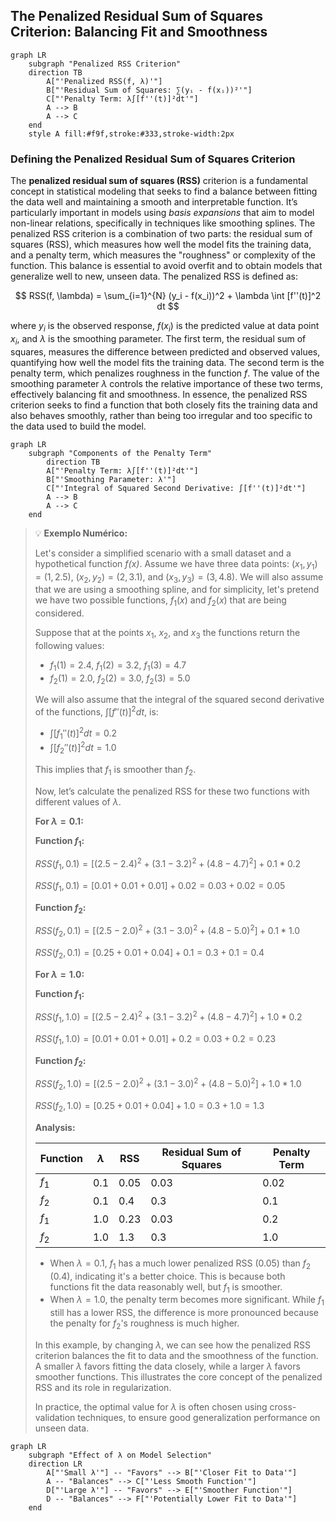 ## The Penalized Residual Sum of Squares Criterion: Balancing Fit and Smoothness

```mermaid
graph LR
    subgraph "Penalized RSS Criterion"
    direction TB
        A["'Penalized RSS(f, λ)'"]
        B["'Residual Sum of Squares: ∑(yᵢ - f(xᵢ))²'"]
        C["'Penalty Term: λ∫[f''(t)]²dt'"]
        A --> B
        A --> C
    end
    style A fill:#f9f,stroke:#333,stroke-width:2px
```

### Defining the Penalized Residual Sum of Squares Criterion

The **penalized residual sum of squares (RSS)** criterion is a fundamental concept in statistical modeling that seeks to find a balance between fitting the data well and maintaining a smooth and interpretable function. It’s particularly important in models using *basis expansions* that aim to model non-linear relations, specifically in techniques like smoothing splines. The penalized RSS criterion is a combination of two parts: the residual sum of squares (RSS), which measures how well the model fits the training data, and a penalty term, which measures the "roughness" or complexity of the function. This balance is essential to avoid overfit and to obtain models that generalize well to new, unseen data. The penalized RSS is defined as:

$$
RSS(f, \lambda) = \sum_{i=1}^{N} (y_i - f(x_i))^2 + \lambda \int [f''(t)]^2 dt
$$

where $y_i$ is the observed response, $f(x_i)$ is the predicted value at data point $x_i$, and $\lambda$ is the smoothing parameter. The first term, the residual sum of squares, measures the difference between predicted and observed values, quantifying how well the model fits the training data. The second term is the penalty term, which penalizes roughness in the function $f$. The value of the smoothing parameter $\lambda$ controls the relative importance of these two terms, effectively balancing fit and smoothness. In essence, the penalized RSS criterion seeks to find a function that both closely fits the training data and also behaves smoothly, rather than being too irregular and too specific to the data used to build the model.

```mermaid
graph LR
    subgraph "Components of the Penalty Term"
        direction TB
        A["'Penalty Term: λ∫[f''(t)]²dt'"]
        B["'Smoothing Parameter: λ'"]
        C["'Integral of Squared Second Derivative: ∫[f''(t)]²dt'"]
        A --> B
        A --> C
    end
```

> 💡 **Exemplo Numérico:**
>
> Let's consider a simplified scenario with a small dataset and a hypothetical function *f(x)*. Assume we have three data points: $(x_1, y_1) = (1, 2.5)$, $(x_2, y_2) = (2, 3.1)$, and $(x_3, y_3) = (3, 4.8)$. We will also assume that we are using a smoothing spline, and for simplicity, let's pretend we have two possible functions, $f_1(x)$ and $f_2(x)$ that are being considered.
>
> Suppose that at the points $x_1$, $x_2$, and $x_3$ the functions return the following values:
>
> - $f_1(1) = 2.4$,  $f_1(2) = 3.2$, $f_1(3) = 4.7$
> - $f_2(1) = 2.0$,  $f_2(2) = 3.0$, $f_2(3) = 5.0$
>
> We will also assume that the integral of the squared second derivative of the functions, $\int [f''(t)]^2 dt$, is:
>
> - $\int [f_1''(t)]^2 dt = 0.2$
> - $\int [f_2''(t)]^2 dt = 1.0$
>
> This implies that $f_1$ is smoother than $f_2$.
>
> Now, let’s calculate the penalized RSS for these two functions with different values of $\lambda$.
>
> **For $\lambda = 0.1$:**
>
> **Function $f_1$:**
>
> $RSS(f_1, 0.1) = [(2.5 - 2.4)^2 + (3.1 - 3.2)^2 + (4.8 - 4.7)^2] + 0.1 * 0.2$
>
> $RSS(f_1, 0.1) = [0.01 + 0.01 + 0.01] + 0.02 = 0.03 + 0.02 = 0.05$
>
> **Function $f_2$:**
>
> $RSS(f_2, 0.1) = [(2.5 - 2.0)^2 + (3.1 - 3.0)^2 + (4.8 - 5.0)^2] + 0.1 * 1.0$
>
> $RSS(f_2, 0.1) = [0.25 + 0.01 + 0.04] + 0.1 = 0.3 + 0.1 = 0.4$
>
> **For $\lambda = 1.0$:**
>
> **Function $f_1$:**
>
> $RSS(f_1, 1.0) = [(2.5 - 2.4)^2 + (3.1 - 3.2)^2 + (4.8 - 4.7)^2] + 1.0 * 0.2$
>
> $RSS(f_1, 1.0) = [0.01 + 0.01 + 0.01] + 0.2 = 0.03 + 0.2 = 0.23$
>
> **Function $f_2$:**
>
> $RSS(f_2, 1.0) = [(2.5 - 2.0)^2 + (3.1 - 3.0)^2 + (4.8 - 5.0)^2] + 1.0 * 1.0$
>
> $RSS(f_2, 1.0) = [0.25 + 0.01 + 0.04] + 1.0 = 0.3 + 1.0 = 1.3$
>
> **Analysis:**
>
> | Function | $\lambda$ | RSS | Residual Sum of Squares | Penalty Term |
> |----------|----------|-----|-------------------------|--------------|
> | $f_1$    | 0.1      | 0.05| 0.03                    | 0.02         |
> | $f_2$    | 0.1      | 0.4 | 0.3                     | 0.1          |
> | $f_1$    | 1.0      | 0.23| 0.03                    | 0.2          |
> | $f_2$    | 1.0      | 1.3 | 0.3                     | 1.0          |
>
> - When $\lambda = 0.1$, $f_1$ has a much lower penalized RSS (0.05) than $f_2$ (0.4), indicating it's a better choice. This is because both functions fit the data reasonably well, but $f_1$ is smoother.
> - When $\lambda = 1.0$, the penalty term becomes more significant. While $f_1$ still has a lower RSS, the difference is more pronounced because the penalty for $f_2$'s roughness is much higher.
>
> In this example, by changing $\lambda$, we can see how the penalized RSS criterion balances the fit to data and the smoothness of the function. A smaller $\lambda$ favors fitting the data closely, while a larger $\lambda$ favors smoother functions. This illustrates the core concept of the penalized RSS and its role in regularization.
>
> In practice, the optimal value for $\lambda$ is often chosen using cross-validation techniques, to ensure good generalization performance on unseen data.
>
```mermaid
graph LR
    subgraph "Effect of λ on Model Selection"
    direction LR
        A["'Small λ'"] -- "Favors" --> B["'Closer Fit to Data'"]
        A -- "Balances" --> C["'Less Smooth Function'"]
        D["'Large λ'"] -- "Favors" --> E["'Smoother Function'"]
        D -- "Balances" --> F["'Potentially Lower Fit to Data'"]
    end
```

[^5.4]: "Here we discuss a spline basis method that avoids the knot selection problem completely by using a maximal set of knots. The complexity of the fit is controlled by regularization. Consider the following problem: among all functions f(x) with two continuous derivatives, find one that minimizes the penalized residual sum of squares" *(Trecho de <Basis Expansions and Regularization>)*
